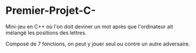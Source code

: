 # Premier-Projet-C-
Mini-jeu en C++ où l'on doit deviner un mot après que l'ordinateur ait mélangé les positions des lettres.

Composé de 7 fonctions, on peut y jouer seul ou contre un autre adversaire.



